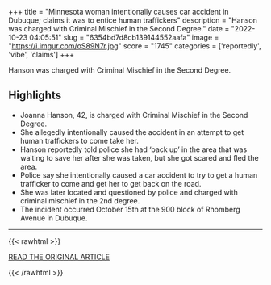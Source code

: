 +++
title = "Minnesota woman intentionally causes car accident in Dubuque; claims it was to entice human traffickers"
description = "Hanson was charged with Criminal Mischief in the Second Degree."
date = "2022-10-23 04:05:51"
slug = "6354bd7d8cb139144552aafa"
image = "https://i.imgur.com/oS89N7r.jpg"
score = "1745"
categories = ['reportedly', 'vibe', 'claims']
+++

Hanson was charged with Criminal Mischief in the Second Degree.

## Highlights

- Joanna Hanson, 42, is charged with Criminal Mischief in the Second Degree.
- She allegedly intentionally caused the accident in an attempt to get human traffickers to come take her.
- Hanson reportedly told police she had ‘back up’ in the area that was waiting to save her after she was taken, but she got scared and fled the area.
- Police say she intentionally caused a car accident to try to get a human trafficker to come and get her to get back on the road.
- She was later located and questioned by police and charged with criminal mischief in the 2nd degree.
- The incident occurred October 15th at the 900 block of Rhomberg Avenue in Dubuque.

---

{{< rawhtml >}}
  <p class="article-category">
    <a target="_blank" href="https://www.kcrg.com/2022/10/17/minnesota-woman-intentionally-causes-car-accident-dubuque-claims-it-was-entice-human-traffickers/">READ THE ORIGINAL ARTICLE</a>
  </p>
{{< /rawhtml >}}
